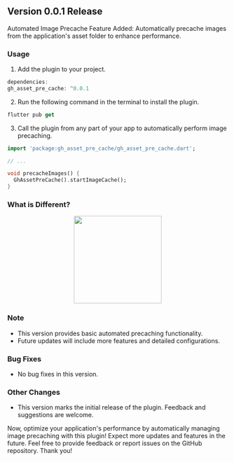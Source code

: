 ## Version 0.0.1 Release

Automated Image Precache Feature Added: Automatically precache images from the application's asset folder to enhance performance.

### Usage

1. Add the plugin to your project.

```dart
dependencies:
gh_asset_pre_cache: ^0.0.1
```

2. Run the following command in the terminal to install the plugin.
```dart
flutter pub get
```
3. Call the plugin from any part of your app to automatically perform image precaching.
```dart
import 'package:gh_asset_pre_cache/gh_asset_pre_cache.dart';

// ...

void precacheImages() {
  GhAssetPreCache().startImageCache();
}
```

### What is Different?

<p align="center">
<img src="https://github.com/Gyeony95/gh_asset_pre_cache/assets/46639812/b066c552-8732-4e77-a8fb-9cc103249df5" width = 200>
</p>


### Note

- This version provides basic automated precaching functionality.
- Future updates will include more features and detailed configurations.

### Bug Fixes

- No bug fixes in this version.

### Other Changes
- This version marks the initial release of the plugin. Feedback and suggestions are welcome.

Now, optimize your application's performance by automatically managing image precaching with this plugin! Expect more updates and features in the future. Feel free to provide feedback or report issues on the GitHub repository. Thank you!


